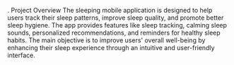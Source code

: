 . Project Overview
The sleeping mobile application is designed to help users track their sleep patterns, improve sleep quality, and promote better sleep hygiene. The app provides features like sleep tracking, calming sleep sounds, personalized recommendations, and reminders for healthy sleep habits. The main objective is to improve users' overall well-being by enhancing their sleep experience through an intuitive and user-friendly interface.
